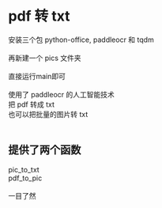 # pdf 转 txt

安装三个包 python-office, paddleocr 和 tqdm <br><br>
再新建一个 pics 文件夹 <br><br>
直接运行main即可 <br><br>
使用了 paddleocr 的人工智能技术 <br>
把 pdf 转成 txt <br>
也可以把批量的图片转 txt <br>
<br>

## 提供了两个函数

pic_to_txt <br>
pdf_to_pic <br><br>
一目了然

